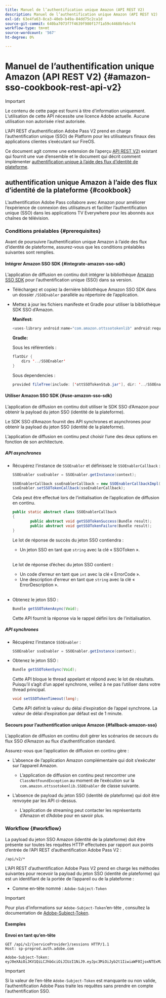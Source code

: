 ```yaml
---
title: Manuel de l’authentification unique Amazon (API REST V2)
description: Manuel de l’authentification unique Amazon (API REST V2)
exl-id: 63e4fa63-8ca3-40eb-b49a-84dd75c2ca1d
source-git-commit: 640ba7073f7f4639f980f17f1a59c4468bfebcf4
workflow-type: tm+mt
source-wordcount: '567'
ht-degree: 0%

---
```


# Manuel de l’authentification unique Amazon (API REST V2) {#amazon-sso-cookbook-rest-api-v2}

>[!IMPORTANT]
>
>Le contenu de cette page est fourni à titre d’information uniquement. L’utilisation de cette API nécessite une licence Adobe actuelle. Aucune utilisation non autorisée n’est autorisée.

L’API REST d’authentification Adobe Pass V2 prend en charge l’authentification unique (SSO) de Platform pour les utilisateurs finaux des applications clientes s’exécutant sur FireOS.

Ce document agit comme une extension de l’aperçu [API REST V2)](/help/authentication/integration-guide-programmers/rest-apis/rest-api-v2/rest-api-v2-overview.md) existant qui fournit une vue d’ensemble et le document qui décrit comment implémenter [authentification unique à l’aide des flux d’identité de plateforme](/help/authentication/integration-guide-programmers/rest-apis/rest-api-v2/flows/single-sign-on-access-flows/rest-api-v2-single-sign-on-platform-identity-flows.md).

## authentification unique Amazon à l’aide des flux d’identité de la plateforme {#cookbook}

L’authentification Adobe Pass collabore avec Amazon pour améliorer l’expérience de connexion des utilisateurs et faciliter l’authentification unique (SSO) dans les applications TV Everywhere pour les abonnés aux chaînes de télévision.

### Conditions préalables {#prerequisites}

Avant de poursuivre l’authentification unique Amazon à l’aide des flux d’identité de plateforme, assurez-vous que les conditions préalables suivantes sont remplies.

#### Intégrer Amazon SSO SDK {#integrate-amazon-sso-sdk}

L’application de diffusion en continu doit intégrer la bibliothèque [Amazon SSO SDK](https://tve.zendesk.com/hc/en-us/article_attachments/360064368131/ottSSOTokenLib_v1.jar) pour l’authentification unique (SSO) dans sa version.

* Téléchargez et copiez la dernière bibliothèque Amazon SSO SDK dans un dossier `/SSOEnabler` parallèle au répertoire de l’application.

* Mettez à jour les fichiers manifeste et Gradle pour utiliser la bibliothèque SDK SSO d’Amazon.

  **Manifest:**

  ```JAVA
  <uses-library android:name="com.amazon.ottssotokenlib" android:required="false">
  ```

  **Gradle:**

  Sous les référentiels :

  ```JAVA
  flatDir {
      dirs '../SSOEnabler'
  }
  ```

  Sous dependencies :

  ```JAVA
  provided fileTree(include: ['ottSSOTokenStub.jar'], dir: '../SSOEnabler')
  ```

#### Utiliser Amazon SSO SDK {#use-amazon-sso-sdk}

L’application de diffusion en continu doit utiliser le SDK SSO d’Amazon pour obtenir la payload du jeton SSO (identité de la plateforme).

Le SDK SSO d’Amazon fournit des API synchrones et asynchrones pour obtenir la payload du jeton SSO (identité de la plateforme).

L’application de diffusion en continu peut choisir l’une des deux options en fonction de son architecture.

##### API asynchrones

* Récupérez l’instance de `SSOEnabler` et définissez le `SSOEnablerCallback` :

  ```JAVA
  SSOEnabler ssoEnabler = SSOEnabler.getInstance(context);
  
  SSOEnablerCallback ssoEnablerCallback = new SSOEnablerCallbackImpl();
  ssoEnabler.setSSOTokenCallback(ssoEnablerCallback);
  ```

  Cela peut être effectué lors de l’initialisation de l’application de diffusion en continu.

  ```JAVA
  public static abstract class SSOEnablerCallback
  {
          public abstract void getSSOTokenSuccess(Bundle result);
          public abstract void getSSOTokenFailure(Bundle result);
  }
  ```

  Le lot de réponse de succès du jeton SSO contiendra :
   * Un jeton SSO en tant que `string` avec la clé « SSOToken ».

  <br/>

  Le lot de réponse d’échec du jeton SSO contient :
   * Un code d’erreur en tant que `int` avec la clé « ErrorCode ».
   * Une description d’erreur en tant que `string` avec la clé « ErrorDescription ».

  <br/>

* Obtenez le jeton SSO :

  ```JAVA
  Bundle getSSOTokenAsync(Void);
  ```

  Cette API fournit la réponse via le rappel défini lors de l’initialisation.

##### API synchrones

* Récupérez l’instance `SSOEnabler` :

  ```JAVA
  SSOEnabler ssoEnabler = SSOEnabler.getInstance(context);
  ```

* Obtenez le jeton SSO :

  ```JAVA
  Bundle getSSOTokenSync(Void);
  ```

  Cette API bloque le thread appelant et répond avec le lot de résultats. Puisqu’il s’agit d’un appel synchrone, veillez à ne pas l’utiliser dans votre thread principal.

  ```JAVA
  void setSSOTokenTimeout(long);
  ```

  Cette API définit la valeur du délai d’expiration de l’appel synchrone. La valeur de délai d’expiration par défaut est de 1 minute.

#### Secours pour l’authentification unique Amazon {#fallback-amazon-sso}

L’application de diffusion en continu doit gérer les scénarios de secours du flux SSO d’Amazon au flux d’authentification standard.

Assurez-vous que l’application de diffusion en continu gère :

* L’absence de l’application Amazon complémentaire qui doit s’exécuter sur l’appareil Amazon.
   * L’application de diffusion en continu peut rencontrer une `ClassNotFoundException` au moment de l’exécution sur la `com.amazon.ottssotokenlib.SSOEnabler` de classe suivante.

* L’absence de payload du jeton SSO (identité de plateforme) qui doit être renvoyée par les API ci-dessus.
   * L’application de streaming peut contacter les représentants d’Amazon et d’Adobe pour en savoir plus.

### Workflow {#workflow}

La payload du jeton SSO Amazon (identité de la plateforme) doit être présente sur toutes les requêtes HTTP effectuées par rapport aux points d’entrée de l’API REST d’authentification Adobe Pass V2 :

```
/api/v2/*
```

L’API REST d’authentification Adobe Pass V2 prend en charge les méthodes suivantes pour recevoir la payload du jeton SSO (identité de plateforme) qui est un identifiant de la portée de l’appareil ou de la plateforme :

* Comme en-tête nommé : `Adobe-Subject-Token`

>[!IMPORTANT]
> 
> Pour plus d’informations sur `Adobe-Subject-Token`’en-tête , consultez la documentation de [Adobe-Subject-Token](/help/authentication/integration-guide-programmers/rest-apis/rest-api-v2/appendix/headers/rest-api-v2-appendix-headers-adobe-subject-token.md).

#### Exemples

**Envoi en tant qu’en-tête**

```HTTPS
GET /api/v2/{serviceProvider}/sessions HTTP/1.1 
Host: sp-preprod.auth.adobe.com

Adobe-Subject-Token: eyJ0eXAiOiJKV1QiLCJhbGciOiJIUzI1NiJ9.eyJpc3MiOiJyb2t1IiwiaWF0IjoxNTExMzY4ODAyLCJleHAiOjE1NDI5MDQ4MDIsImF1ZCI6ImFkb2JlIiwic3ViIjoiNWZjYzMwODctYWJmZi00OGU4LWJhZTgtODQzODViZTFkMzQwIiwiZGlkIjoiY2FmZjQ1ZDAtM2NhMy00MDg3LWI2MjMtNjFkZjNhMmNlOWM4In0.JlBFhNhNCJCDXLwBjy5tt3PtPcqbMKEIGZ6sr2NA
```

>[!IMPORTANT]
>
> Si la valeur de l’en-tête `Adobe-Subject-Token` est manquante ou non valide, l’authentification Adobe Pass traite les requêtes sans prendre en compte l’authentification SSO.
